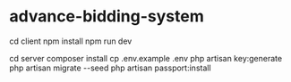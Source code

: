 # advance-bidding-system

  cd client
  npm install
  npm run dev

  cd server
  composer install
  cp .env.example .env
  php artisan key:generate
  php artisan migrate --seed
  php artisan passport:install
